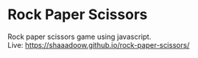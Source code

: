 # Rock Paper Scissors

Rock paper scissors game using javascript.\
Live: https://shaaadoow.github.io/rock-paper-scissors/

